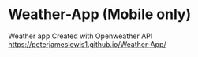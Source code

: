 # Weather-App (Mobile only)
Weather app Created with Openweather API 
https://peterjameslewis1.github.io/Weather-App/
